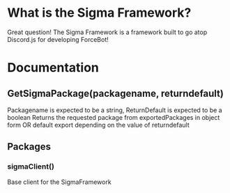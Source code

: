# What is the Sigma Framework?
Great question! The Sigma Framework is a framework built to go atop Discord.js for developing ForceBot! 

# Documentation
## GetSigmaPackage(packagename, returndefault)
Packagename is expected to be a string, ReturnDefault is expected to be a boolean
Returns the requested package from exportedPackages in object form OR default export depending on the value of returndefault

## Packages
### sigmaClient()
Base client for the SigmaFramework